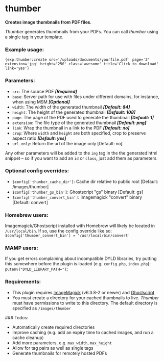 # thumber

__Creates image thumbnails from PDF files.__

_Thumber_ generates thumbnails from your PDFs. You can call _thumber_ using a single tag in your template.

### Example usage:

```
{exp:thumber:create src='/uploads/documents/yourfile.pdf' page='2' extension='jpg' height='250' class='awesome' title='Click to download' link='yes'}
```

### Parameters:
 - `src`: The source PDF ___[Required]___
 - `base`: Server path for use with files under different domains, for instance, when using MSM ___[Optional]___
 - `width`: The width of the generated thumbnail ___[Default: 84]___
 - `height`: The height of the generated thumbnail ___[Default: 108]___
 - `page`: The page of the PDF used to generate the thumbnail ___[Default: 1]___
 - `extension`: The file type of the generated thumbnail ___[Default: png]___
 - `link`: Wrap the thumbnail in a link to the PDF ___[Default: no]___
 - `crop`: Where `width` and `height` are both specified, crop to preserve aspect ratio ___[Default: yes]___
 - `url_only`: Return the url of the image only [Default: no]

Any other parameters will be added to the `img` tag in the the generated html snippet – so if you want to add an `id` or `class`, just add them as parameters.

### Optional config overrides:
 - `$config['thumber_cache_dir']`: Cache dir relative to public root [Default: /images/thumber]
 - `$config['thumber_gs_bin']`: Ghostscript "gs" binary [Default: gs]
 - `$config['thumber_convert_bin']`: Imagemagick "convert" binary [Default: convert]

### Homebrew users:
Imagemagick/Ghostscript installed with Homebrew will likely be located in `/usr/local/bin`. If so, use the config override like so:
`$config['thumber_convert_bin'] = '/usr/local/bin/convert'`

### MAMP users:
If you get errors complaining about incompatible DYLD libraries, try putting this somewhere before the plugin is loaded (e.g. `config.php`, `index.php`):
`putenv("DYLD_LIBRARY_PATH=")`;

### Requirements:
 - This plugin requires [ImageMagick](http://www.imagemagick.org/) (v6.3.8-2 or newer) and [Ghostscript](http://www.ghostscript.com/)
 - You must create a directory for your cached thumbnails to live. _Thumber_ must have permissions to write to this directory. The default directory is specified as `/images/thumber`

### Todos:
 - Automatically create required directories
 - Improve caching (e.g. add an expiry time to cached images, and run a cache cleanup)
 - Add more parameters, e.g. `max_width`, `max_height`
 - Allow for tag pairs as well as single tags
 - Generate thumbnails for remotely hosted PDFs
